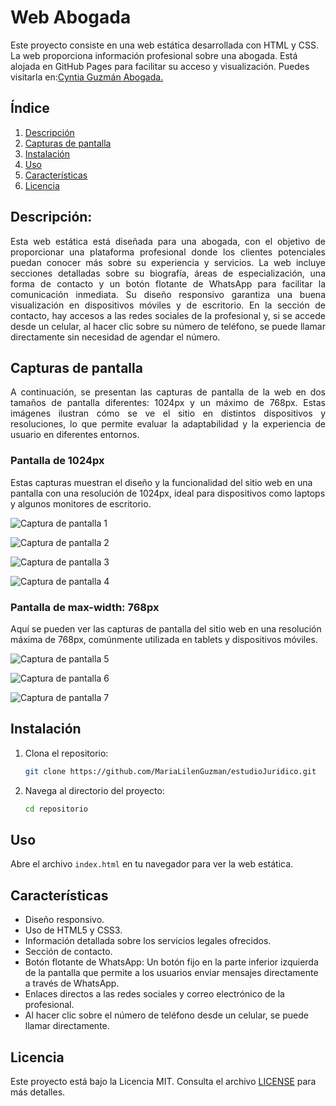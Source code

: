 # Web Abogada
Este proyecto consiste en una web estática desarrollada con HTML y CSS. La web proporciona información profesional sobre una abogada. Está alojada en GitHub Pages para facilitar su acceso y visualización. Puedes visitarla en:[Cyntia Guzmán Abogada.](https://cyntiaguzmanabogada.github.io/CyntiaGuzman/)


## Índice
1. [Descripción](#descripción)
2. [Capturas de pantalla](#Capturas-de-pantalla)
3. [Instalación](#instalación)
4. [Uso](#uso)
5. [Características](#características)
6. [Licencia](#licencia)


## Descripción:
<div style="text-align: justify;">
Esta web estática está diseñada para una abogada, con el objetivo de proporcionar una plataforma profesional donde los clientes potenciales puedan conocer más sobre su experiencia y servicios. La web incluye secciones detalladas sobre su biografía, áreas de especialización, una forma de contacto y un botón flotante de WhatsApp para facilitar la comunicación inmediata. Su diseño responsivo garantiza una buena visualización en dispositivos móviles y de escritorio. En la sección de contacto, hay accesos a las redes sociales de la profesional y, si se accede desde un celular, al hacer clic sobre su número de teléfono, se puede llamar directamente sin necesidad de agendar el número.
</div>


## Capturas de pantalla
<div style="text-align: justify;">
A continuación, se presentan las capturas de pantalla de la web en dos tamaños de pantalla diferentes: 1024px y un máximo de 768px. Estas imágenes ilustran cómo se ve el sitio en distintos dispositivos y resoluciones, lo que permite evaluar la adaptabilidad y la experiencia de usuario en diferentes entornos.
</div>

### Pantalla de 1024px
Estas capturas muestran el diseño y la funcionalidad del sitio web en una pantalla con una resolución de 1024px, ideal para dispositivos como laptops y algunos monitores de escritorio.

![Captura de pantalla 1](screenshots/screenshots1.png)

![Captura de pantalla 2](screenshots/screenshots2.png)

![Captura de pantalla 3](screenshots/screenshots3.png)

![Captura de pantalla 4](screenshots/screenshots4.png)

### Pantalla de max-width: 768px
Aquí se pueden ver las capturas de pantalla del sitio web en una resolución máxima de 768px, comúnmente utilizada en tablets y dispositivos móviles.

![Captura de pantalla 5](screenshots/screenshots5.png)

![Captura de pantalla 6](screenshots/screenshots6.png)

![Captura de pantalla 7](screenshots/screenshots7.png)


## Instalación
1. Clona el repositorio:
    ```bash
    git clone https://github.com/MariaLilenGuzman/estudioJuridico.git
    ```
2. Navega al directorio del proyecto:
    ```bash
    cd repositorio
    ```


## Uso
Abre el archivo `index.html` en tu navegador para ver la web estática.


## Características
- Diseño responsivo.
- Uso de HTML5 y CSS3.
- Información detallada sobre los servicios legales ofrecidos.
- Sección de contacto.
- Botón flotante de WhatsApp: Un botón fijo en la parte inferior izquierda de la pantalla que permite a los usuarios enviar mensajes directamente a través de WhatsApp.
- Enlaces directos a las redes sociales y correo electrónico de la profesional.
-  Al hacer clic sobre el número de teléfono desde un celular, se puede llamar directamente.


## Licencia
Este proyecto está bajo la Licencia MIT. Consulta el archivo [LICENSE](./LICENSE) para más detalles.
